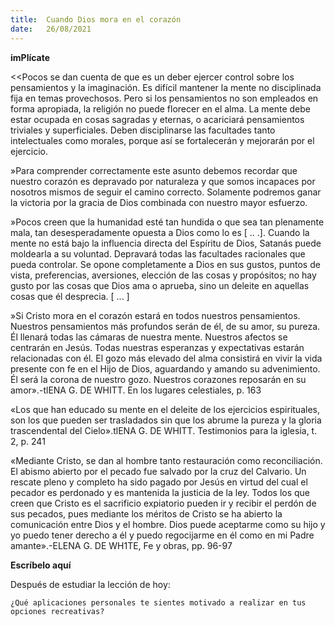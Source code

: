 ```yaml
---
title:  Cuando Dios mora en el corazón
date:   26/08/2021
---
```


**imPlícate**

<<Pocos se dan cuenta de que es un deber ejercer control sobre los pensamientos y la imaginación. Es difícil mantener la mente no disciplinada fija en temas provechosos. Pero si los pensamientos no son empleados en forma apropiada, la religión no puede florecer en el alma. La mente debe estar ocupada en cosas sagradas y eternas, o acariciará pensamientos triviales y superficiales. Deben disciplinarse las facultades tanto intelectuales como morales, porque así se fortalecerán y mejorarán por el ejercicio.

»Para comprender correctamente este asunto debemos recordar que nuestro corazón es depravado por naturaleza y que somos incapaces por nosotros mismos de seguir el camino correcto. Solamente podremos ganar la victoria por la gracia de Dios combinada con nuestro mayor esfuerzo.

»Pocos creen que la humanidad esté tan hundida o que sea tan plenamente mala, tan desesperadamente opuesta a Dios como lo es [ .. .]. Cuando la mente no está bajo la influencia directa del Espíritu de Dios, Satanás puede moldearla a su voluntad. Depravará todas las facultades racionales que pueda controlar. Se opone completamente a Dios en sus gustos, puntos de vista, preferencias, aversiones, elección de las cosas y propósitos; no hay gusto por las cosas que Dios ama o aprueba, sino un deleite en aquellas cosas que él desprecia. [ ... ]

»Si Cristo mora en el corazón estará en todos nuestros pensamientos. Nuestros pensamientos más profundos serán de él, de su amor, su pureza. Él llenará todas las cámaras de nuestra mente. Nuestros afectos se centrarán en Jesús. Todas nuestras esperanzas y expectativas estarán relacionadas con él. El gozo más elevado del alma consistirá en vivir la vida presente con fe en el Hijo de Dios, aguardando y amando su advenimiento. Él será la corona de nuestro gozo. Nuestros corazones reposarán en su amor».-tlENA G. DE WHITT. En los lugares celestiales, p. 163

«Los que han educado su mente en el deleite de los ejercicios espirituales, son los que pueden ser trasladados sin que los abrume la pureza y la gloria trascendental del Cielo».tlENA G. DE WHITT. Testimonios para la iglesia, t. 2, p. 241

«Mediante Cristo, se dan al hombre tanto restauración como reconciliación. El abismo abierto por el pecado fue salvado por la cruz del Calvario. Un rescate pleno y completo ha sido pagado por Jesús en virtud del cual el pecador es perdonado y es mantenida la justicia de la ley. Todos los que creen que Cristo es el sacrificio expiatorio pueden ir y recibir el perdón de sus pecados, pues mediante los méritos de Cristo se ha abierto la comunicación entre Dios y el hombre. Dios puede aceptarme como su hijo y yo puedo tener derecho a él y puedo regocijarme en él como en mi Padre amante».-ELENA G. DE WH1TE, Fe y obras, pp. 96-97

**Escríbelo aquí**

Después de estudiar la lección de hoy:

`¿Qué aplicaciones personales te sientes motivado a realizar en tus opciones recreativas?`

